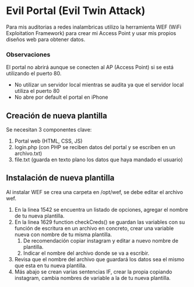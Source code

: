 # Evil Portal (Evil Twin Attack)
Para mis auditorias a redes inalambricas utilizo la herramienta WEF (WiFi Exploitation Framework) para crear mi Access Point y usar mis propios diseños web para obtener datos.

### Observaciones
El portal no abrirá aunque se conecten al AP (Access Point) si se está utilizando el puerto 80.
- No utilizar un servidor local mientras se audita ya que el servidor local utiliza el puerto 80
- No abre por default el portal en iPhone

## Creación de nueva plantilla
Se necesitan 3 componentes clave:

1. Portal web (HTML, CSS, JS)
2. login.php (con PHP se reciben datos del portal y se escriben en un archivo.txt)
3. file.txt (guarda en texto plano los datos que haya mandado el usuario)

## Instalación de nueva plantilla
Al instalar WEF se crea una carpeta en /opt/wef, se debe editar el archivo wef.

1. En la linea 1542 se encuentra un listado de opciones, agregar el nombre de tu nueva plantilla.
2. En la linea 1629 function checkCreds() se guardan las variables con su función de escritura en un archivo en concreto, crear una variable nueva con nombre de tu misma plantilla.
    1. De recomendación copiar instagram y editar a nuevo nombre de plantilla.
    2. Indicar el nombre del archivo donde se va a escribir.
3. Revisa que el nombre del archivo que guardará los datos sea el mismo que esta en tu nueva plantilla.
4. Más abajo se crean varias sentencias IF, crear la propia copiando instagram, cambia nombres de variable a la de tu nueva plantilla.